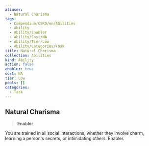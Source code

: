 ```yaml
---
aliases:
  - Natural Charisma
tags:
  - Compendium/CSRD/en/Abilities
  - Ability
  - Ability/Enabler
  - Ability/Cost/NA
  - Ability/Tier/Low
  - Ability/Categories/Task
title: Natural Charisma
collection: Abilities
kind: Ability
action: false
enabler: true
cost: NA
tier: Low
pools: []
categories:
  - Task
---
```

## Natural Charisma  
>**Enabler**
  
You are trained in all social interactions, whether they involve charm, learning a person's secrets, or intimidating others. Enabler.